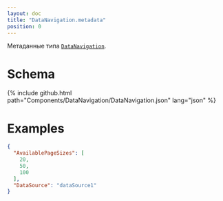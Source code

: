 ```yaml
---
layout: doc
title: "DataNavigation.metadata"
position: 0
---
```


Метаданные типа [`DataNavigation`](../).

# Schema

{% include github.html path="Components/DataNavigation/DataNavigation.json" lang="json" %}

# Examples

```json
{
  "AvailablePageSizes": [
    20,
    50,
    100
  ],
  "DataSource": "dataSource1"
}
```

